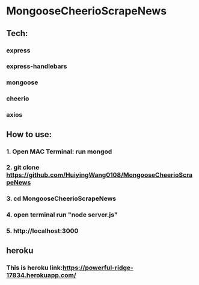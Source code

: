 # MongooseCheerioScrapeNews
## Tech:
### express
### express-handlebars
### mongoose
### cheerio
### axios

## How to use:
### 1. Open MAC Terminal: run mongod
### 2. git clone https://github.com/HuiyingWang0108/MongooseCheerioScrapeNews
### 3. cd MongooseCheerioScrapeNews
### 4. open terminal run "node server.js"
### 5. http://localhost:3000

## heroku
### This is heroku link:https://powerful-ridge-17834.herokuapp.com/
